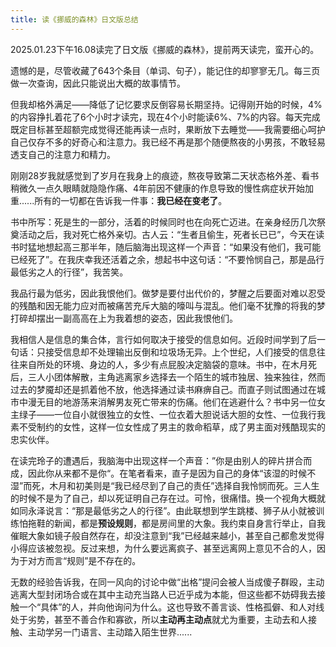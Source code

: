 ```yaml
---
title: 读《挪威的森林》日文版总结
---
```


2025.01.23下午16.08读完了日文版《挪威的森林》，提前两天读完，蛮开心的。

遗憾的是，尽管收藏了643个条目（单词、句子），能记住的却寥寥无几。每三页做一次查询，因此只能说出大概的故事情节。

但我却格外满足——降低了记忆要求反倒容易长期坚持。记得刚开始的时候，4%的内容挣扎着花了6个小时才读完，现在4个小时能读6%、7%的内容。每天完成既定目标甚至超额完成觉得还能再读一点时，果断放下去睡觉——我需要细心呵护自己仅存不多的好奇心和注意力。我已经不再是那个随便熬夜的小男孩，不敢轻易透支自己的注意力和精力。

刚刚28岁我就感觉到了岁月在我身上的痕迹，熬夜导致第二天状态格外差、看书稍微久一点久眼睛就隐隐作痛、4年前因不健康的作息导致的慢性病症状开始加重......所有的一切都在告诉我一件事：**我已经在变老了**。

<!-- more -->

书中所写：死是生的一部分，活着的时候同时也在向死亡迈进。在亲身经历几次祭奠活动之后，我对死亡格外亲切。古人云：“生者且偷生，死者长已已”，今天在读书时猛地想起高三那半年，随后脑海出现这样一个声音：“如果没有他们，我可能已经死了”。在我庆幸我还活着之余，想起书中这句话：“不要怜悯自己，那是品行最低劣之人的行径”，我苦笑。

我品行最为低劣，因此我恨他们。做梦是要付出代价的，梦醒之后要面对难以忍受的残酷和因无能力应对而被痛苦充斥大脑的嚎叫与混乱。他们毫不犹豫的将我的梦打碎却摆出一副高高在上为我着想的姿态，因此我恨他们。

我相信人是信息的集合体，言行如何取决于接受的信息如何。近段时间学到了后一句话：只接受信息却不处理输出反倒和垃圾场无异。上个世纪，人们接受的信息往往来自所处的环境、身边的人，多少有点屁股决定脑袋的意味。书中，在木月死后，三人小团体解散，主角逃离家乡选择去一个陌生的城市独居、独来独往，然而过去的梦魇却还是抓着他不放，他选择通过读书麻痹自己。而直子则试图通过在城市中漫无目的地游荡来消解男友死亡带来的伤痛。他们在逃避什么？书中另一位女主绿子——一位自小就很独立的女性、一位衣着大胆说话大胆的女性、一位我行我素不受制约的女性，这样一位女性成了男主的救命稻草，成了男主面对残酷现实的忠实伙伴。

在读完玲子的遭遇后，我脑海中出现这样一个声音：”你是由别人的碎片拼合而成，因此你从来都不是你“。在笔者看来，直子是因为自己的身体“该湿的时候不湿”而死，木月和初美则是“我已经尽到了自己的责任”选择自我怜悯而死。三人生的时候不是为了自己，却以死证明自己存在过。可怜，很痛惜。换一个视角大概就如同永泽说言：“那是最低劣之人的行径”。由此联想到学生跳楼、狮子从小就被训练怕拖鞋的新闻，都是**预设规则**，都是房间里的大象。我约束自身言行举止，自我催眠大象如镜子般自然存在，却没注意到“我”已经越来越小，甚至自己都愈发觉得小得应该被忽视。反过来想，为什么要远离疯子、甚至远离网上意见不合的人，因为于对方而言“规则”是不存在的。

无数的经验告诉我，在同一风向的讨论中做“出格”提问会被人当成傻子群殴，主动逃离大型封闭场合或在其中主动充当路人已近乎成为本能，但这些都不妨碍我去接触一个“具体”的人，并向他询问为什么。这也导致不善言谈、性格孤僻、和人对线处于劣势，甚至不善合作和寡欲，所以**主动再主动点**就尤为重要，主动去和人接触、主动学另一门语言、主动踏入陌生世界......